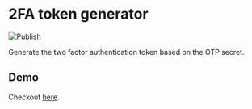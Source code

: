 # 2FA token generator
[![Publish](https://github.com/hex0cter/2fa-otp/actions/workflows/publish.yaml/badge.svg)](https://github.com/hex0cter/2fa-otp/actions/workflows/publish.yaml)

Generate the two factor authentication token based on the OTP secret.

## Demo

Checkout [here](https://hex0cter.github.io/2fa-otp/).
